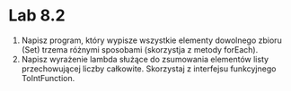 # Lab 8.2
1. Napisz program, który wypisze wszystkie elementy dowolnego zbioru (Set) trzema różnymi sposobami (skorzystja z metody forEach).
2. Napisz wyrażenie lambda służące do zsumowania elementów listy przechowującej liczby całkowite. Skorzystaj z interfejsu funkcyjnego  ToIntFunction.
